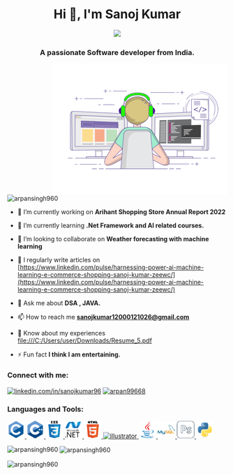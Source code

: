  <h1 align="center">Hi 👋, I'm Sanoj Kumar</h1>
 <div align="center"> <img src="https://raw.githubusercontent.com/Arpansingh960/Arpansingh960/main/banner-3.png"> </div>
<h3 align="center">A passionate Software developer from India.</h3>
<img align="right" alt="Coding" width="400" src="https://raw.githubusercontent.com/devSouvik/devSouvik/master/gif3.gif">
<p align="left"> <img src="https://komarev.com/ghpvc/?username=arpansingh960&label=Profile%20views&color=0e75b6&style=flat" alt="arpansingh960" /> </p>

- 🔭 I’m currently working on **Arihant Shopping Store Annual Report 2022**

- 🌱 I’m currently learning **.Net Framework and AI related courses.**

- 👯 I’m looking to collaborate on **Weather forecasting with machine learning**

- 📝 I regularly write articles on [https://www.linkedin.com/pulse/harnessing-power-ai-machine-learning-e-commerce-shopping-sanoj-kumar-zeewc/](https://www.linkedin.com/pulse/harnessing-power-ai-machine-learning-e-commerce-shopping-sanoj-kumar-zeewc/)

- 💬 Ask me about **DSA , JAVA.**

- 📫 How to reach me **sanojkumar12000121026@gmail.com**

- 📄 Know about my experiences [file:///C:/Users/user/Downloads/Resume_5.pdf](file:///C:/Users/user/Downloads/Resume_5.pdf)

- ⚡ Fun fact **I think I am entertaining.**

<h3 align="left">Connect with me:</h3>
<p align="left">
<a href="https://linkedin.com/in/linkedin.com/in/sanojkumar96" target="blank"><img align="center" src="https://raw.githubusercontent.com/rahuldkjain/github-profile-readme-generator/master/src/images/icons/Social/linked-in-alt.svg" alt="linkedin.com/in/sanojkumar96" height="30" width="40" /></a>
<a href="https://instagram.com/arpan99668" target="blank"><img align="center" src="https://raw.githubusercontent.com/rahuldkjain/github-profile-readme-generator/master/src/images/icons/Social/instagram.svg" alt="arpan99668" height="30" width="40" /></a>
</p>

<h3 align="left">Languages and Tools:</h3>
<p align="left"> <a href="https://www.cprogramming.com/" target="_blank" rel="noreferrer"> <img src="https://raw.githubusercontent.com/devicons/devicon/master/icons/c/c-original.svg" alt="c" width="40" height="40"/> </a> <a href="https://www.w3schools.com/cpp/" target="_blank" rel="noreferrer"> <img src="https://raw.githubusercontent.com/devicons/devicon/master/icons/cplusplus/cplusplus-original.svg" alt="cplusplus" width="40" height="40"/> </a> <a href="https://www.w3schools.com/css/" target="_blank" rel="noreferrer"> <img src="https://raw.githubusercontent.com/devicons/devicon/master/icons/css3/css3-original-wordmark.svg" alt="css3" width="40" height="40"/> </a> <a href="https://dotnet.microsoft.com/" target="_blank" rel="noreferrer"> <img src="https://raw.githubusercontent.com/devicons/devicon/master/icons/dot-net/dot-net-original-wordmark.svg" alt="dotnet" width="40" height="40"/> </a> <a href="https://www.w3.org/html/" target="_blank" rel="noreferrer"> <img src="https://raw.githubusercontent.com/devicons/devicon/master/icons/html5/html5-original-wordmark.svg" alt="html5" width="40" height="40"/> </a> <a href="https://www.adobe.com/in/products/illustrator.html" target="_blank" rel="noreferrer"> <img src="https://www.vectorlogo.zone/logos/adobe_illustrator/adobe_illustrator-icon.svg" alt="illustrator" width="40" height="40"/> </a> <a href="https://www.java.com" target="_blank" rel="noreferrer"> <img src="https://raw.githubusercontent.com/devicons/devicon/master/icons/java/java-original.svg" alt="java" width="40" height="40"/> </a> <a href="https://www.mysql.com/" target="_blank" rel="noreferrer"> <img src="https://raw.githubusercontent.com/devicons/devicon/master/icons/mysql/mysql-original-wordmark.svg" alt="mysql" width="40" height="40"/> </a> <a href="https://www.photoshop.com/en" target="_blank" rel="noreferrer"> <img src="https://raw.githubusercontent.com/devicons/devicon/master/icons/photoshop/photoshop-line.svg" alt="photoshop" width="40" height="40"/> </a> <a href="https://www.python.org" target="_blank" rel="noreferrer"> <img src="https://raw.githubusercontent.com/devicons/devicon/master/icons/python/python-original.svg" alt="python" width="40" height="40"/> </a> </p>

<p><img align="left" src="https://github-readme-stats.vercel.app/api/top-langs?username=arpansingh960&show_icons=true&locale=en&layout=compact" alt="arpansingh960" /></p>

<p>&nbsp;<img align="center" src="https://github-readme-stats.vercel.app/api?username=arpansingh960&show_icons=true&locale=en" alt="arpansingh960" /></p>

<p><img align="center" src="https://github-readme-streak-stats.herokuapp.com/?user=arpansingh960&" alt="arpansingh960" /></p>

